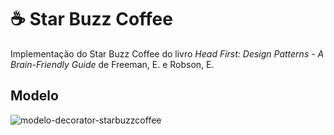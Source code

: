 # :coffee: Star Buzz Coffee

Implementação do Star Buzz Coffee do livro *Head First: Design Patterns - A Brain-Friendly Guide* de Freeman, E. e Robson, E.

## Modelo
![modelo-decorator-starbuzzcoffee](https://user-images.githubusercontent.com/50798315/135762312-fb3d010a-f77f-4338-8da1-774bbcc83f08.png)
